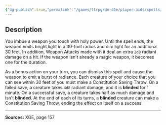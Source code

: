 ```yaml
---
{"dg-publish":true,"permalink":"/games/ttrpg/dn-d5e/player-aids/spells/level-5/holy-weapon/","tags":["TTRPG/DND/5e","verbal","somatic","concentration"]}
---
```



## Description
You imbue a weapon you touch with holy power.
Until the spell ends, the weapon emits bright light in a 30-foot radius and dim light for an additional 30 feet.
In addition, Weapon Attacks made with it deal an extra `2d8` radiant damage on a hit.
If the weapon isn't already a magic weapon, it becomes one for the duration.

As a bonus action on your turn, you can dismiss this spell and cause the weapon to emit a burst of radiance.
Each creature of your choice that you can see within 30 feet of you must make a Constitution Saving Throw.
On a failed save, a creature takes `4d8` radiant damage, and it is **blinded** for 1 minute.
On a successful save, a creature takes half as much damage and isn't **blinded**.
At the end of each of its turns, a **blinded** creature can make a Constitution Saving Throw, ending the effect on itself on a success.

---

**Sources:** XGE, page 157
